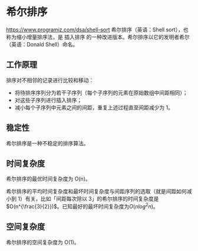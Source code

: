 # 希尔排序


https://www.programiz.com/dsa/shell-sort
希尔排序（英语：Shell sort），也称为缩小增量排序法，是 插入排序 的一种改进版本。希尔排序以它的发明者希尔（英语：Donald Shell）命名。

## 工作原理

排序对不相邻的记录进行比较和移动：

-   将待排序序列分为若干子序列（每个子序列的元素在原始数组中间距相同）；
-   对这些子序列进行插入排序；
-   减小每个子序列中元素之间的间距，重复上述过程直至间距减少为 1。

## 稳定性

希尔排序是一种不稳定的排序算法。

## 时间复杂度

希尔排序的最优时间复杂度为 O(n)。

希尔排序的平均时间复杂度和最坏时间复杂度与间距序列的选取（就是间距如何减小到 1）有关，比如「间距每次除以 3」的希尔排序的时间复杂度是$O(n^{\frac{3}{2}})$。已知最好的最坏时间复杂度为$O(nlog^2n)$。

## 空间复杂度

希尔排序的空间复杂度为 O(1)。
